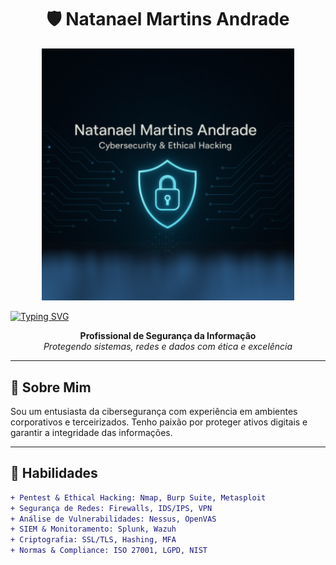 <h1 align="center">🛡️ Natanael Martins Andrade</h1>
<p align="center">
  <img src="https://github.com/naelandrade/Naelandrade/blob/main/Logo.png" alt="Cybersecurity Banner" width="80%">
</p>
<a href="https://git.io/typing-svg"><img src="https://readme-typing-svg.herokuapp.com?font=Fira+Code&pause=1000&color=0E1DA7&background=0E1DA7&width=435&lines=Empowering+digital+resilience+through+ethical+cybersecurity;In+a+world+full+of+threats%2C+be+the+shield" alt="Typing SVG" /></a>
<p align="center">
  <b>Profissional de Segurança da Informação</b><br>
  <i>Protegendo sistemas, redes e dados com ética e excelência</i>
</p>

---

## 🎯 Sobre Mim

Sou um entusiasta da cibersegurança com experiência em ambientes corporativos e terceirizados. Tenho paixão por proteger ativos digitais e garantir a integridade das informações.

---

## 🧠 Habilidades
```diff
+ Pentest & Ethical Hacking: Nmap, Burp Suite, Metasploit
+ Segurança de Redes: Firewalls, IDS/IPS, VPN
+ Análise de Vulnerabilidades: Nessus, OpenVAS
+ SIEM & Monitoramento: Splunk, Wazuh
+ Criptografia: SSL/TLS, Hashing, MFA
+ Normas & Compliance: ISO 27001, LGPD, NIST
